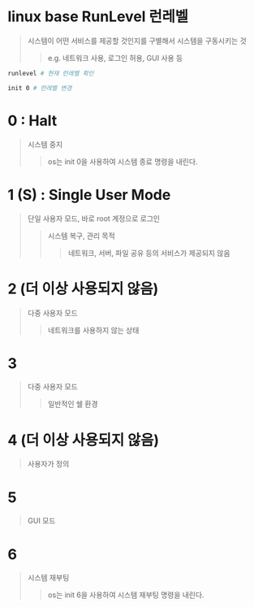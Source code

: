 # linux base RunLevel 런레벨

> 시스템이 어떤 서비스를 제공할 것인지를 구별해서 시스템을 구동시키는 것
>
> > e.g. 네트워크 사용, 로그인 허용, GUI 사용 등

```sh
runlevel # 현재 런레벨 확인

init 0 # 런레벨 변경
```

# 0 : Halt

> 시스템 중지
>
> > os는 init 0을 사용하여 시스템 종료 명령을 내린다.

# 1 (S) : Single User Mode

> 단일 사용자 모드, 바로 root 계정으로 로그인
>
> > 시스템 복구, 관리 목적
> >
> > > 네트워크, 서버, 파일 공유 등의 서비스가 제공되지 않음

# 2 (더 이상 사용되지 않음)

> 다중 사용자 모드
>
> > 네트워크를 사용하지 않는 상태

# 3

> 다중 사용자 모드
>
> > 일반적인 쉘 환경

# 4 (더 이상 사용되지 않음)

> 사용자가 정의

# 5

> GUI 모드

# 6

> 시스템 재부팅
>
> > os는 init 6을 사용하여 시스템 재부팅 명령을 내린다.
